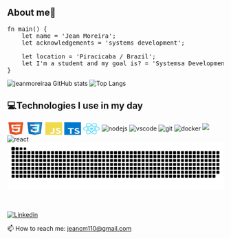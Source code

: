 
## About me👋     

<pre><span class="pl-k">fn</span> <span class="pl-en">main</span><span class="pl-kos">(</span><span class="pl-kos">)</span> <span class="pl-kos">{</span>
    <span class="pl-k">let</span> name = <span class="pl-c1">'</span><span class="pl-v">Jean</span> <span class="pl-v">Moreira</span><span class="pl-c1">'</span><span class="pl-kos">;</span>
    <span class="pl-k">let</span> acknowledgements = <span class="pl-c1">'</span><span class="pl-v">systems</span> <span class="pl-v">development</span><span class="pl-c1">'</span><span class="pl-kos">;</span>

    <span class="pl-k">let</span> location = <span class="pl-c1">'</span><span class="pl-v">Piracicaba</span><span class="pl-kos"></span> <span class="pl-v">/</span><span class="pl-kos"></span> <span class="pl-v">Brazil</span><span class="pl-c1">'</span><span class="pl-kos">;</span>
    <span class="pl-k">let</span> I'm a student and my goal is? = <span class="pl-c1">'</span><span class="pl-v">Systems</span><span class="pl-v">a</span> <span class="pl-v">Development</span> <span class="pl-v"></span><span class="pl-c1">'</span><span class="pl-kos">;</span>
<span class="pl-kos">}</span></pre>


![jeanmoreiraa GitHub stats](https://github-readme-stats.vercel.app/api?username=jeanmoreiraa&show_icons=true&theme=white)
![Top Langs](https://github-readme-stats.vercel.app/api/top-langs/?username=jeanmoreiraa&layout=compact)


## 💻Technologies I use in my day

<div style="display: inline_block">
  <img align="center" alt="html5" height="30" width="40" src="https://raw.githubusercontent.com/devicons/devicon/master/icons/html5/html5-original.svg" />
  <img align="center" alt="css" height="30" width="40" src="https://raw.githubusercontent.com/devicons/devicon/master/icons/css3/css3-original.svg" />
  <img align="center" alt="js" height="30" width="40" src="https://raw.githubusercontent.com/devicons/devicon/master/icons/javascript/javascript-plain.svg" />
  <img align="center" alt="ts" height="30" width="40" src="https://raw.githubusercontent.com/devicons/devicon/master/icons/typescript/typescript-plain.svg" />
  <img align="center" alt="react" height="30" width="40" src="https://raw.githubusercontent.com/devicons/devicon/master/icons/react/react-original.svg" />
  <img align="center" alt="nodejs" height="30" width="40" src="https://camo.githubusercontent.com/d21012299f2ccd4a7d73b13f896b0be91c9e71bb7f0b51f1cbfb783ed6b9f9b1/68747470733a2f2f63646e2e6a7364656c6976722e6e65742f67682f64657669636f6e732f64657669636f6e2f69636f6e732f6e6f64656a732f6e6f64656a732d6f726967696e616c2e737667" />
  <img align="center" alt="vscode" height="30" width="40" src="https://camo.githubusercontent.com/f39f203ca1defeb47e3505ef9044d3303c038c60de7e67f6c229992602e59128/68747470733a2f2f63646e2e6a7364656c6976722e6e65742f67682f64657669636f6e732f64657669636f6e2f69636f6e732f7673636f64652f7673636f64652d6f726967696e616c2e737667" />
  <img align="center" alt="git" height="30" width="40" src="https://camo.githubusercontent.com/15166a15835f145259844be455ab5945594a70c48a3090aa83d193bd5e3e9bc5/68747470733a2f2f63646e2e6a7364656c6976722e6e65742f67682f64657669636f6e732f64657669636f6e2f69636f6e732f6769742f6769742d6f726967696e616c2e737667" />
  <img align="center" alt="docker" height="30" width="40" src="https://camo.githubusercontent.com/4be49000a623aaf885b10cad79e304b6dc2c62841cbb9f3cdb24f9534df02689/68747470733a2f2f63646e2e6a7364656c6976722e6e65742f67682f64657669636f6e732f64657669636f6e2f69636f6e732f646f636b65722f646f636b65722d706c61696e2d776f72646d61726b2e737667" />
<img src="https://camo.githubusercontent.com/8023763e1d8220d7f2a3f9e0651013273301908bc7e347c2329aed96a59fbd1e/68747470733a2f2f7365656b6c6f676f2e636f6d2f696d616765732f462f6669676d612d6c6f676f2d453445323144334145412d7365656b6c6f676f2e636f6d2e706e67" height="25px" data-canonical-src="https://seeklogo.com/images/F/figma-logo-E4E21D3AEA-seeklogo.com.png" style="max-width: 100%;">
 <img align="center" alt="react" height="30" width="40" src="https://camo.githubusercontent.com/56b87fdd5972d8d9de2d37a5b532ddff10c99bfa7a1886a71c6849ab218b7f33/68747470733a2f2f63646e2e6a7364656c6976722e6e65742f67682f64657669636f6e732f64657669636f6e2f69636f6e732f706f737467726573716c2f706f737467726573716c2d6f726967696e616c2d776f72646d61726b2e737667" />



<img src="https://raw.githubusercontent.com/platane/snk/output/github-contribution-grid-snake-dark.svg" alt="Allyson" style="max-width: 100%;">


</div><br/>
  
## 

[![Linkedin](https://img.shields.io/badge/LinkedIn-0077B5?style=for-the-badge&logo=linkedin&logoColor=white)](https://www.linkedin.com/in/jeanmoreiraa/)


📫 How to reach me: jeancm110@gmail.com


##





